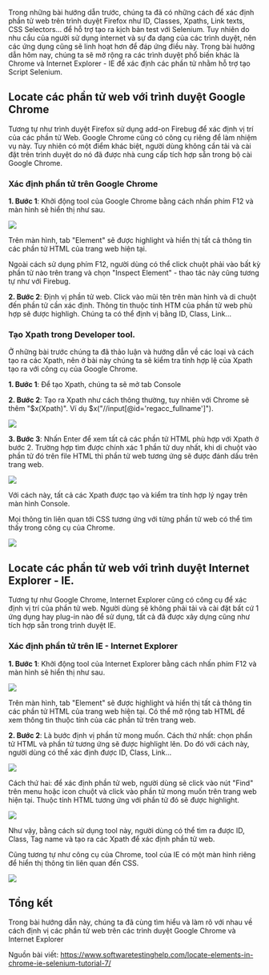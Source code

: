 Trong những bài hướng dẫn trước, chúng ta đã có những cách để xác định phần tử web trên trình duyệt Firefox như ID, Classes, Xpaths, Link texts, CSS Selectors... để hỗ trợ tạo ra kịch bản test với Selenium. Tuy nhiên do nhu cầu của người sử dụng internet và sự đa dạng của các trình duyệt, nên các ứng dụng cũng sẽ linh hoạt hơn để đáp ứng điều này. Trong bài hướng dẫn hôm nay, chúng ta sẽ mở rộng ra các trình duyệt phổ biến khác là Chrome và Internet Explorer - IE để xác định các phần tử nhằm hỗ trợ tạo Script Selenium.

## Locate các phần tử web với trình duyệt Google Chrome

Tương tự như trình duyệt Firefox sử dụng add-on Firebug để xác định vị trí của các phần tử Web. Google Chrome cũng có công cụ riêng để làm nhiệm vụ này. Tuy nhiên có một điểm khác biệt, người dùng không cần tải và cài đặt trên trình duyệt do nó đã được nhà cung cấp tích hợp sẵn trong bộ cài Google Chrome.

### Xác định phần tử trên Google Chrome

**1. Bước 1**: Khởi động tool của Google Chrome bằng cách nhấn phím F12 và màn hình sẽ hiển thị như sau.

![](https://images.viblo.asia/70c723ee-d89d-4781-b575-8915ecd44ec0.png)

Trên màn hình, tab "Element" sẽ được highlight và hiển thị tất cả thông tin các phần tử HTML của trang web hiện tại. 

Ngoài cách sử dụng phím F12, người dùng có thể click chuột phải vào bất kỳ phần tử nào trên trang và chọn "Inspect Element" - thao tác này cũng tương tự như với Firebug.

**2. Bước 2**: Định vị phần tử web. Click vào mũi tên trên màn hình và di chuột đến phần tử cần xác định. Thông tin thuộc tính HTM của phần tử web phù hợp sẽ được highligh. Chúng ta có thể định vị bằng ID, Class, Link...

### Tạo Xpath trong Developer tool.

Ở những bài trước chúng ta đã thảo luận và hướng dẫn về các loại và cách tạo ra các Xpath, nên ở bài này chúng ta sẽ kiểm tra tính hợp lệ của Xpath tạo ra với công cụ của Google Chrome.

**1. Bước 1**: Để tạo Xpath, chúng ta sẽ mở tab Console

**2. Bước 2**: Tạo ra Xpath như cách thông thường, tuy nhiên với Chrome sẽ thêm "$x(Xpath)". Ví dụ $x("//input[@id='regacc_fullname']").

![](https://images.viblo.asia/493c7e3b-2691-407f-a1f2-4d6193023bc4.png)

**3. Bước 3**: Nhấn Enter để xem tất cả các phần tử HTML phù hợp với Xpath ở bước 2. Trường hợp tìm được chính xác 1 phần tử duy nhất, khi di chuột vào phần tử đó trên file HTML thì phần tử web tương ứng sẽ được đánh dấu trên trang web.

![](https://images.viblo.asia/6dacdcde-4c23-404c-84f3-12dee0269320.png)

Với cách này, tất cả các Xpath được tạo và kiểm tra tính hợp lý ngay trên màn hình Console.

Mọi thông tin liên quan tới CSS tương ứng với từng phần tử web có thể tìm thấy trong công cụ của Chrome.

![](https://images.viblo.asia/f31645c1-5b2d-43cf-8f8a-afa2b9505749.png)

## Locate các phần tử web với trình duyệt Internet Explorer - IE.

Tương tự như Google Chrome, Internet Explorer cũng có công cụ để xác định vị trí của phần tử web. Người dùng sẽ không phải tải và cài đặt bất cứ 1 ứng dụng hay plug-in nào để sử dụng, tất cả đã được xây dựng cũng như tích hợp sẵn trong trình duyệt IE.

### Xác định phần tử trên IE - Internet Explorer

**1. Bước 1**: Khởi động tool của Internet Explorer bằng cách nhấn phím F12 và màn hình sẽ hiển thị như sau.

![](https://images.viblo.asia/e73be967-e086-4d72-a24b-89118389582d.png)

Trên màn hình, tab "Element" sẽ được highlight và hiển thị tất cả thông tin các phần tử HTML của trang web hiện tại. Có thể mở rộng tab HTML để xem thông tin thuộc tính của các phần tử trên trang web.

**2. Bước 2**: Là bước định vị phần tử mong muốn. Cách thứ nhất: chọn phẩn tử HTML và phần tử tương ứng sẽ được highlight lên. Do đó với cách này, người dùng có thể xác định được ID, Class, Link...

![](https://images.viblo.asia/8e783bc0-ded1-43bb-bff2-045422735333.png)

Cách thứ hai: để xác định phần tử web, người dùng sẽ click vào nút "Find" trên menu hoặc icon chuột và click vào phần tử mong muốn trên trang web hiện tại. Thuộc tính HTML tương ứng với phần tử đó sẽ được highlight.

![](https://images.viblo.asia/e034f3e1-0f2f-477b-8d6f-f5ff140f5169.png)

Như vậy, bằng cách sử dụng tool này, người dùng có thể tìm ra được ID, Class, Tag name và tạo ra các Xpath để xác định phần tử web.

Cũng tương tự như công cụ của Chrome, tool của IE có một màn hình riêng để hiển thị thông tin liên quan đến CSS.

![](https://images.viblo.asia/e1580284-3342-49f2-8e3f-1db4023aea43.png)

## Tổng kết

Trong bài hướng dẫn này, chúng ta đã cùng tìm hiểu và làm rõ với nhau về cách định vị các phần tử web trên các trình duyệt Google Chrome và Internet Explorer

Nguồn bài viết: https://www.softwaretestinghelp.com/locate-elements-in-chrome-ie-selenium-tutorial-7/